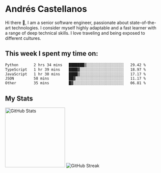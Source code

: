 # Andrés Castellanos

Hi there 👋, I am a senior software engineer, passionate about state-of-the-art technologies. I consider myself highly adaptable and a fast learner with a range of deep technical skills. I love traveling and being exposed to different cultures.

## This week I spent my time on:

<!--START_SECTION:waka-->

```txt
Python       2 hrs 34 mins   ███████▒░░░░░░░░░░░░░░░░░   29.42 %
TypeScript   1 hr 39 mins    ████▓░░░░░░░░░░░░░░░░░░░░   18.97 %
JavaScript   1 hr 30 mins    ████▒░░░░░░░░░░░░░░░░░░░░   17.17 %
JSON         58 mins         ██▓░░░░░░░░░░░░░░░░░░░░░░   11.17 %
Other        35 mins         █▓░░░░░░░░░░░░░░░░░░░░░░░   06.81 %
```

<!--END_SECTION:waka-->

## My Stats

<img height="195" src="https://github-readme-stats.vercel.app/api?username=andrescv&show_icons=true&theme=onedark&hide_border=true&card_width=495" alt="GitHub Stats" />

<img src="https://streak-stats.demolab.com?user=andrescv&theme=one-dark-pro&hide_border=true" alt="GitHub Streak" />

